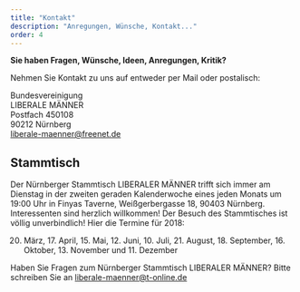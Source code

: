 ```yaml
---
title: "Kontakt"
description: "Anregungen, Wünsche, Kontakt..."
order: 4
---
```


**Sie haben Fragen, Wünsche, Ideen, Anregungen, Kritik?**

Nehmen Sie Kontakt zu uns auf entweder per Mail oder postalisch:

Bundesvereinigung<br />
LIBERALE MÄNNER<br />
Postfach 450108<br />
90212 Nürnberg<br />
<a href="mailto:liberale-maenner@freenet.de">liberale-maenner@freenet.de</a>

## Stammtisch
Der Nürnberger Stammtisch LIBERALER MÄNNER trifft sich immer am Dienstag in der zweiten geraden Kalenderwoche eines jeden Monats um 19:00 Uhr in Finyas Taverne, Weißgerbergasse 18, 90403 Nürnberg. Interessenten sind herzlich willkommen! Der Besuch des Stammtisches ist völlig unverbindlich! Hier die Termine für 2018:
 
20. März, 17. April, 15. Mai, 12. Juni, 10. Juli, 21. August, 18. September, 16. Oktober, 13. November und 11. Dezember
 
Haben Sie Fragen zum Nürnberger Stammtisch LIBERALER MÄNNER? Bitte schreiben Sie an liberale-maenner@t-online.de
